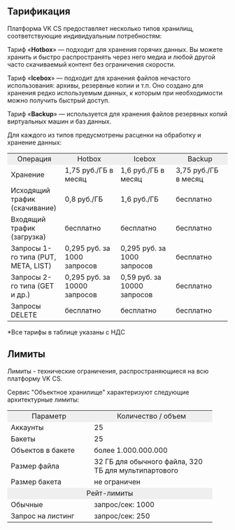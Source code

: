 ## Тарификация

Платформа VK CS предоставляет несколько типов хранилищ, соответствующие индивидуальным потребностям:

Тариф «**Hotbox**» — подходит для хранения горячих данных. Вы можете хранить и быстро распространять через него медиа и любой другой часто скачиваемый контент без ограничения скорости.

Тариф «**Icebox**» — подходит для хранения файлов нечастого использования: архивы, резервные копии и т.п. Оно создано для хранения редко используемым данных, к которым при необходимости можно получить быстрый доступ.

Тариф «**Backup**» — используется для хранения файлов резервных копий виртуальных машин и баз данных.

Для каждого из типов предусмотрены расценки на обработку и хранение данных:

<table border="0" cellpadding="0" cellspacing="0" style="margin-right: calc(0%); width: 100%;" width="370"><tbody><tr><td height="19" style="text-align: center; background-color: rgb(239, 239, 239); width: 24.4246%;" width="25.405405405405407%">Операция</td><td style="text-align: center; background-color: rgb(239, 239, 239); width: 25.1918%;" width="25.135135135135137%">Hotbox</td><td style="text-align: center; background-color: rgb(239, 239, 239); width: 25.0383%;" width="22.972972972972972%">Icebox</td><td style="text-align: center; background-color: rgb(239, 239, 239); width: 25.0127%;" width="26.486486486486488%">Backup</td></tr><tr><td height="19" style="width: 24.4246%;">Хранение</td><td style="width: 25.1918%;">1,75 руб./ГБ в месяц</td><td style="width: 25.0383%;">1,6 руб./ГБ в месяц</td><td style="width: 25.0127%;">3,75 руб./ГБ в месяц</td></tr><tr><td height="19" style="width: 24.4246%;">Исходящий трафик (скачивание)</td><td style="width: 25.1918%;">0,8 руб./ГБ</td><td style="width: 25.0383%;">1,6 руб./ГБ</td><td style="width: 25.0127%;">бесплатно</td></tr><tr><td height="19" style="width: 24.4246%;">Входящий трафик (загрузка)</td><td style="width: 25.1918%;">бесплатно</td><td style="width: 25.0383%;">бесплатно</td><td style="width: 25.0127%;">бесплатно</td></tr><tr><td height="19" style="width: 24.4246%;">Запросы 1-го типа (PUT, META, LIST)</td><td style="width: 25.1918%;">0,295 руб. за 1000 запросов</td><td style="width: 25.0383%;">0,295 руб. за 1000 запросов</td><td style="width: 25.0127%;">бесплатно</td></tr><tr><td height="19" style="width: 24.4246%;">Запросы 2-го типа (GET и др.)</td><td style="width: 25.1918%;">0,295 руб. за 10000 запросов</td><td style="width: 25.0383%;">0,59 руб. за 10000 запросов</td><td style="width: 25.0127%;">бесплатно</td></tr><tr><td height="19" style="width: 24.4246%;">Запросы DELETE</td><td style="width: 25.1918%;">бесплатно</td><td style="width: 25.0383%;">бесплатно</td><td style="width: 25.0127%;">бесплатно</td></tr></tbody></table>

\*Все тарифы в таблице указаны с НДС

## Лимиты

Лимиты - технические ограничения, распространяющиеся на всю платформу VK CS.

Сервис "Объектное хранилище" характеризуют следующие архитектурные лимиты:

<table border="0" cellpadding="0" cellspacing="0" style="margin-right: calc(7%); width: 93%;" width="300"><tbody><tr><td height="19" style="text-align: center; background-color: rgb(239, 239, 239); width: 40.654%;" width="47.333333333333336%">Параметр</td><td style="text-align: center; background-color: rgb(239, 239, 239); width: 59.346%;" width="52.666666666666664%">Количество / объем</td></tr><tr><td height="19" style="width: 40.654%;">Аккаунты</td><td align="right" style="text-align: left; width: 59.346%;">25</td></tr><tr><td height="19" style="width: 40.654%;">Бакеты</td><td align="right" style="text-align: left; width: 59.346%;">25</td></tr><tr><td height="19" style="width: 40.654%;">Объектов в бакете</td><td style="width: 59.346%;">более 1.000.000.000</td></tr><tr><td height="19" style="width: 40.654%;">Размер файла</td><td style="width: 59.346%;">32 ГБ для обычного файла, 320 ТБ для мультипартового</td></tr><tr><td height="19" style="width: 40.654%;">Размер бакета</td><td style="width: 59.346%;">не ограничен</td></tr><tr><td class="xl65" colspan="2" height="19" style="text-align: center; background-color: rgb(239, 239, 239);">Рейт-лимиты</td></tr><tr><td height="19" style="width: 40.654%;">Обычные</td><td style="width: 59.346%;">запрос/сек: 1000</td></tr><tr><td height="19" style="width: 40.654%;">Запрос на листинг</td><td class="currently-active" style="width: 59.346%;">запрос/сек: 250</td></tr></tbody></table>
